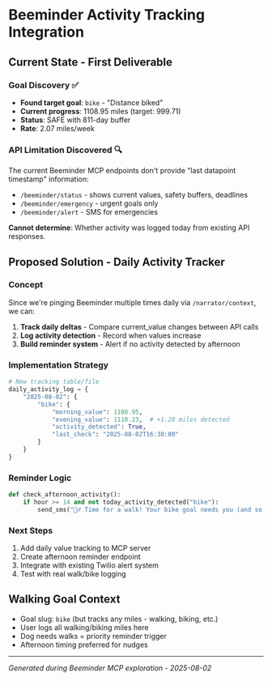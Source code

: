 # Beeminder Activity Tracking Integration

## Current State - First Deliverable

### Goal Discovery ✅
- **Found target goal**: `bike` - "Distance biked" 
- **Current progress**: 1108.95 miles (target: 999.71)
- **Status**: SAFE with 811-day buffer
- **Rate**: 2.07 miles/week

### API Limitation Discovered 🔍
The current Beeminder MCP endpoints don't provide "last datapoint timestamp" information:
- `/beeminder/status` - shows current values, safety buffers, deadlines
- `/beeminder/emergency` - urgent goals only  
- `/beeminder/alert` - SMS for emergencies

**Cannot determine**: Whether activity was logged today from existing API responses.

## Proposed Solution - Daily Activity Tracker

### Concept
Since we're pinging Beeminder multiple times daily via `/narrator/context`, we can:

1. **Track daily deltas** - Compare current_value changes between API calls
2. **Log activity detection** - Record when values increase 
3. **Build reminder system** - Alert if no activity detected by afternoon

### Implementation Strategy

```python
# New tracking table/file
daily_activity_log = {
    "2025-08-02": {
        "bike": {
            "morning_value": 1108.95,
            "evening_value": 1110.23,  # +1.28 miles detected
            "activity_detected": True,
            "last_check": "2025-08-02T16:30:00"
        }
    }
}
```

### Reminder Logic
```python
def check_afternoon_activity():
    if hour >= 14 and not today_activity_detected("bike"):
        send_sms("🚶‍♂️ Time for a walk! Your bike goal needs you (and so does your dog)")
```

### Next Steps
1. Add daily value tracking to MCP server
2. Create afternoon reminder endpoint  
3. Integrate with existing Twilio alert system
4. Test with real walk/bike logging

## Walking Goal Context
- Goal slug: `bike` (but tracks any miles - walking, biking, etc.)
- User logs all walking/biking miles here
- Dog needs walks = priority reminder trigger
- Afternoon timing preferred for nudges

---
*Generated during Beeminder MCP exploration - 2025-08-02*